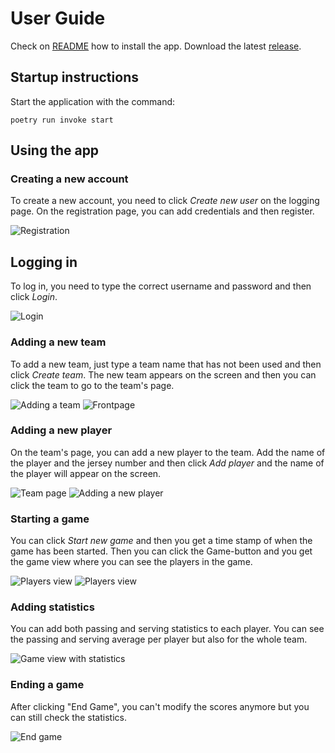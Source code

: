 # User Guide

Check on [README](https://github.com/rautiais/ot-harjoitustyo/blob/main/README.md) how to install the app. Download the latest [release](https://github.com/rautiais/ot-harjoitustyo/releases).

## Startup instructions

Start the application with the command:

```
poetry run invoke start
```

## Using the app

### Creating a new account

To create a new account, you need to click _Create new user_ on the logging page. On the registration page, you can add credentials and then register.

![Registration](./images/register.png)

## Logging in

To log in, you need to type the correct username and password and then click _Login_.

![Login](./images/login.png)

### Adding a new team

To add a new team, just type a team name that has not been used and then click _Create team_. The new team appears on the screen and then you can click the team to go to the team's page.

![Adding a team](./images/frontpage1.png)
![Frontpage](./images/frontpage2.png)

### Adding a new player

On the team's page, you can add a new player to the team. Add the name of the player and the jersey number and then click _Add player_ and the name of the player will appear on the screen.

![Team page](./images/player_view.png)
![Adding a new player](./images/addplayer1.png)

### Starting a game

You can click _Start new game_ and then you get a time stamp of when the game has been started. Then you can click the Game-button and you get the game view where you can see the players in the game.

![Players view](./images/players.png)
![Players view](./images/game_view.png)

### Adding statistics

You can add both passing and serving statistics to each player. You can see the passing and serving average per player but also for the whole team.

![Game view with statistics](./images/game_view_with_stats.png)

### Ending a game

After clicking "End Game", you can't modify the scores anymore but you can still check the statistics.

![End game](./images/endgame.png)

